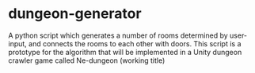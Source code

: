 # dungeon-generator
A python script which generates a number of rooms determined by user-input, and connects the rooms to each other with doors.
This script is a prototype for the algorithm that will be implemented in a Unity dungeon crawler game called Ne-dungeon (working title)
